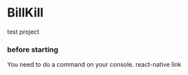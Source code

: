 # BillKill
test project

### before starting
You need to do a command on your console.
react-native link

